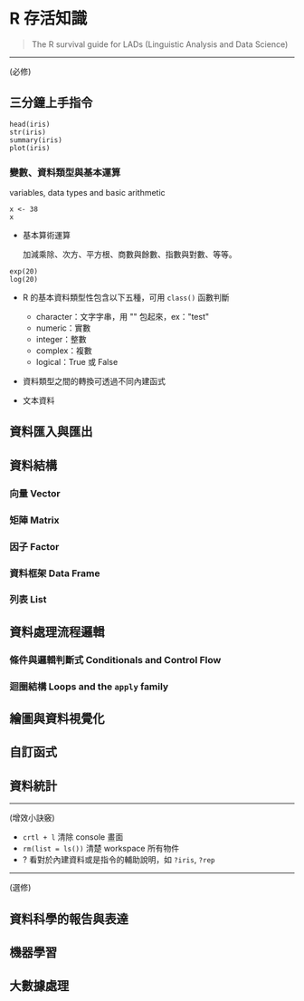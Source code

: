 # R 存活知識

> The R survival guide for LADs (Linguistic Analysis and Data Science) 

---
(必修)
## 三分鐘上手指令

```{r}
head(iris)
str(iris)
summary(iris)
plot(iris)
```

### 變數、資料類型與基本運算
variables, data types and basic  arithmetic


```{r}
x <- 38
x
```

- 基本算術運算

    加減乘除、次方、平方根、商數與餘數、指數與對數、等等。

```{r}
exp(20)
log(20)
```


* R 的基本資料類型性包含以下五種，可用 `class()` 函數判斷

    - character：文字字串，用 "" 包起來，ex："test"
    - numeric：實數
    - integer：整數
    - complex：複數
    - logical：True 或 False

- 資料類型之間的轉換可透過不同內建函式


- 文本資料


## 資料匯入與匯出


## 資料結構 



### 向量 Vector
### 矩陣 Matrix
### 因子 Factor
### 資料框架 Data Frame
### 列表 List 


## 資料處理流程邏輯
### 條件與邏輯判斷式 Conditionals and Control Flow


### 迴圈結構 Loops and the `apply` family

##



## 繪圖與資料視覺化

## 自訂函式










## 資料統計
---
(增效小訣竅)

- `crtl + l` 清除 console 畫面
- `rm(list = ls())` 清楚 workspace 所有物件
- ? 看對於內建資料或是指令的輔助說明，如 `?iris`, `?rep` 


---
(選修)

## 資料科學的報告與表達

## 機器學習

## 大數據處理




